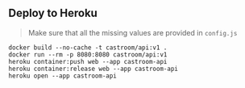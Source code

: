 ## Deploy to Heroku 

> Make sure that all the missing values are provided in `config.js`

```
docker build --no-cache -t castroom/api:v1 .
docker run --rm -p 8080:8080 castroom/api:v1
heroku container:push web --app castroom-api
heroku container:release web --app castroom-api
heroku open --app castroom-api
```
